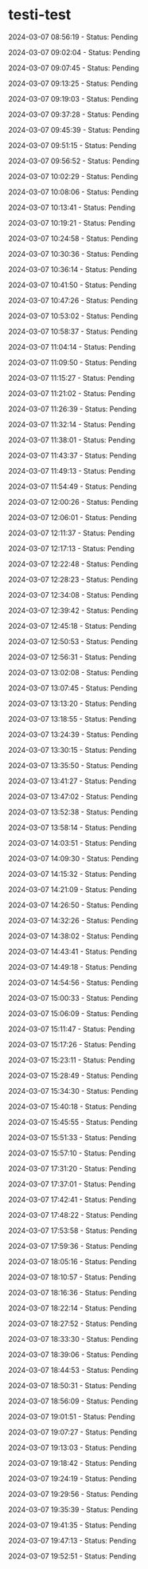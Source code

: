 # testi-test

2024-03-07 08:56:19 - Status: Pending

2024-03-07 09:02:04 - Status: Pending

2024-03-07 09:07:45 - Status: Pending

2024-03-07 09:13:25 - Status: Pending

2024-03-07 09:19:03 - Status: Pending

2024-03-07 09:37:28 - Status: Pending

2024-03-07 09:45:39 - Status: Pending

2024-03-07 09:51:15 - Status: Pending

2024-03-07 09:56:52 - Status: Pending

2024-03-07 10:02:29 - Status: Pending

2024-03-07 10:08:06 - Status: Pending

2024-03-07 10:13:41 - Status: Pending

2024-03-07 10:19:21 - Status: Pending

2024-03-07 10:24:58 - Status: Pending

2024-03-07 10:30:36 - Status: Pending

2024-03-07 10:36:14 - Status: Pending

2024-03-07 10:41:50 - Status: Pending

2024-03-07 10:47:26 - Status: Pending

2024-03-07 10:53:02 - Status: Pending

2024-03-07 10:58:37 - Status: Pending

2024-03-07 11:04:14 - Status: Pending

2024-03-07 11:09:50 - Status: Pending

2024-03-07 11:15:27 - Status: Pending

2024-03-07 11:21:02 - Status: Pending

2024-03-07 11:26:39 - Status: Pending

2024-03-07 11:32:14 - Status: Pending

2024-03-07 11:38:01 - Status: Pending

2024-03-07 11:43:37 - Status: Pending

2024-03-07 11:49:13 - Status: Pending

2024-03-07 11:54:49 - Status: Pending

2024-03-07 12:00:26 - Status: Pending

2024-03-07 12:06:01 - Status: Pending

2024-03-07 12:11:37 - Status: Pending

2024-03-07 12:17:13 - Status: Pending

2024-03-07 12:22:48 - Status: Pending

2024-03-07 12:28:23 - Status: Pending

2024-03-07 12:34:08 - Status: Pending

2024-03-07 12:39:42 - Status: Pending

2024-03-07 12:45:18 - Status: Pending

2024-03-07 12:50:53 - Status: Pending

2024-03-07 12:56:31 - Status: Pending

2024-03-07 13:02:08 - Status: Pending

2024-03-07 13:07:45 - Status: Pending

2024-03-07 13:13:20 - Status: Pending

2024-03-07 13:18:55 - Status: Pending

2024-03-07 13:24:39 - Status: Pending

2024-03-07 13:30:15 - Status: Pending

2024-03-07 13:35:50 - Status: Pending

2024-03-07 13:41:27 - Status: Pending

2024-03-07 13:47:02 - Status: Pending

2024-03-07 13:52:38 - Status: Pending

2024-03-07 13:58:14 - Status: Pending

2024-03-07 14:03:51 - Status: Pending

2024-03-07 14:09:30 - Status: Pending

2024-03-07 14:15:32 - Status: Pending

2024-03-07 14:21:09 - Status: Pending

2024-03-07 14:26:50 - Status: Pending

2024-03-07 14:32:26 - Status: Pending

2024-03-07 14:38:02 - Status: Pending

2024-03-07 14:43:41 - Status: Pending

2024-03-07 14:49:18 - Status: Pending

2024-03-07 14:54:56 - Status: Pending

2024-03-07 15:00:33 - Status: Pending

2024-03-07 15:06:09 - Status: Pending

2024-03-07 15:11:47 - Status: Pending

2024-03-07 15:17:26 - Status: Pending

2024-03-07 15:23:11 - Status: Pending

2024-03-07 15:28:49 - Status: Pending

2024-03-07 15:34:30 - Status: Pending

2024-03-07 15:40:18 - Status: Pending

2024-03-07 15:45:55 - Status: Pending

2024-03-07 15:51:33 - Status: Pending

2024-03-07 15:57:10 - Status: Pending

2024-03-07 17:31:20 - Status: Pending

2024-03-07 17:37:01 - Status: Pending

2024-03-07 17:42:41 - Status: Pending

2024-03-07 17:48:22 - Status: Pending

2024-03-07 17:53:58 - Status: Pending

2024-03-07 17:59:36 - Status: Pending

2024-03-07 18:05:16 - Status: Pending

2024-03-07 18:10:57 - Status: Pending

2024-03-07 18:16:36 - Status: Pending

2024-03-07 18:22:14 - Status: Pending

2024-03-07 18:27:52 - Status: Pending

2024-03-07 18:33:30 - Status: Pending

2024-03-07 18:39:06 - Status: Pending

2024-03-07 18:44:53 - Status: Pending

2024-03-07 18:50:31 - Status: Pending

2024-03-07 18:56:09 - Status: Pending

2024-03-07 19:01:51 - Status: Pending

2024-03-07 19:07:27 - Status: Pending

2024-03-07 19:13:03 - Status: Pending

2024-03-07 19:18:42 - Status: Pending

2024-03-07 19:24:19 - Status: Pending

2024-03-07 19:29:56 - Status: Pending

2024-03-07 19:35:39 - Status: Pending

2024-03-07 19:41:35 - Status: Pending

2024-03-07 19:47:13 - Status: Pending

2024-03-07 19:52:51 - Status: Pending